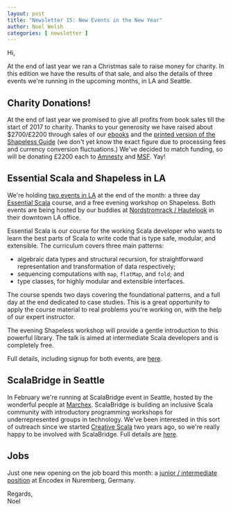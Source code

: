 ```yaml
---
layout: post
title: "Newsletter 15: New Events in the New Year"
author: Noel Welsh
categories: [ newsletter ]
---
```

Hi,

At the end of last year we ran a Christmas sale to raise money for charity. 
In this edition we have the results of that sale, and also the details of three events we're running in the upcoming months, in LA and Seattle.

<!-- break -->

## Charity Donations!

At the end of last year we promised to give all profits from book sales till the start of 2017 to charity.
Thanks to your generosity we have raised about $2700/£2200 through sales of our [ebooks][books] and the [printed version of the Shapeless Guide][shapeless-guide-book] (we don't yet know the exact figure due to processing fees and currency conversion fluctuations.)
We've decided to match funding, so will be donating £2200 each to [Amnesty][amnesty] and [MSF][msf].
Yay!

## Essential Scala and Shapeless in LA

We're holding [two events in LA][la-events] at the end of the month: a three day [Essential Scala][essential-scala] course, and a free evening workshop on Shapeless.
Both events are being hosted by our buddies at [Nordstromrack / Hautelook][haloeng] in their downtown LA office.

Essential Scala is our course for the working Scala developer who wants to learn the best parts of Scala to write code that is type safe, modular, and extensible.
The curriculum covers three main patterns:

  - algebraic data types and structural recursion, for straightforward representation and transformation of data respectively;
  - sequencing computations with `map`, `flatMap`, and `fold`; and
  - type classes, for highly modular and extensible interfaces.

The course spends two days covering the foundational patterns, and a full day at the end dedicated to case studies. This is a great opportunity to apply the course material to real problems you're working on, with the help of our expert instructor.

The evening Shapeless workshop will provide a gentle introduction to this powerful library.
The talk is aimed at intermediate Scala developers and is completely free.

Full details, including signup for both events, are [here][la-events].


## ScalaBridge in Seattle

In February we're running at ScalaBridge event in Seattle, hosted by the wonderful people at [Marchex][marchex].
ScalaBridge is building an inclusive Scala community with introductory programming workshops for underrepresented groups in technology.
We've been interested in this sort of outreach since we started [Creative Scala][creative-scala] two years ago, so we're really happy to be involved with ScalaBridge.
Full details are [here][bridgetroll].

## Jobs

Just one new opening on the job board this month: a [junior / intermediate position][job] at Encodex in Nuremberg, Germany.


Regards,<br/>
Noel

[shapeless-guide-book]: http://www.lulu.com/shop/dave-gurnell/the-type-astronauts-guide-to-shapeless/paperback/product-22992219.html
[books]: http://underscore.io/books/

[msf]: http://www.msf.org/
[amnesty]: https://www.amnesty.org.uk/

[essential-scala]: http://underscore.io/training/courses/essential-scala/

[la-events]: http://underscore.io/events/2017-01-23-essential-scala-and-shapeless/
[haloeng]: https://github.com/hautelook

[bridgetroll]: https://www.bridgetroll.org/events/334
[marchex]: http://www.marchex.com/
[creative-scala]: https://github.com/underscoreio/creative-scala/tree/feature/v2

[job]: http://underscore.io/jobs/2017-01-11-gfk/
